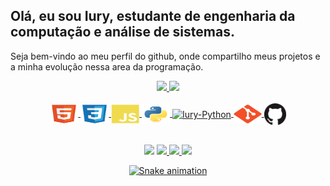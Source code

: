 ## Olá, eu sou Iury, estudante de engenharia da computação e análise de sistemas. 
<p>Seja bem-vindo ao meu perfil do github, onde compartilho meus projetos e a minha evolução nessa area da programação.
  </p>
<div align="center">
  <a href="https://github.com/IuryAlmeiida">
  <img width="45%" src="https://github-readme-stats.vercel.app/api?username=IuryAlmeiida&show_icons=true&theme=gruvbox&include_all_commits=true&count_public=true"/>
  <img width="45%" src="https://github-readme-stats.vercel.app/api/top-langs/?username=IuryAlmeiida&layout=compact&langs_count=16&theme=gruvbox"/>
</div> 
  <div align="center"><br>
  <img align="center" alt="Iury-HTML" height="30" width="45" padding="60" src="https://raw.githubusercontent.com/devicons/devicon/master/icons/html5/html5-original.svg">
  <img align="center" alt="Iury-CSS" height="30" width="45" src="https://raw.githubusercontent.com/devicons/devicon/master/icons/css3/css3-original.svg">
  <img align="center" alt="Iury-Js" height="30" width="45" src="https://raw.githubusercontent.com/devicons/devicon/master/icons/javascript/javascript-plain.svg">
  <img align="center" alt="Iury-Python" height="30" width="45" src="https://raw.githubusercontent.com/devicons/devicon/master/icons/python/python-original.svg">
  <img align="center" alt="Iury-Python" height="30" width="45" src="https://cdn.jsdelivr.net/gh/devicons/devicon/icons/java/java-original.svg" />
   <img align="center" alt="git" height="30" width="45" src="https://raw.githubusercontent.com/devicons/devicon/master/icons/git/git-original.svg">
  <img align="center" alt="github" height="35" width="35" src="/assets/GitHub.png">
</div><br>
  
  <div align="center">
  
   <a href="https://www.linkedin.com/in/iury-almeida-a25578254/" target="_blank"><img src="https://img.shields.io/badge/-LinkedIn-%230077B5?style=for-the-badge&logo=linkedin&logoColor=white" target="_blank"></a>
   <a href="mailto:Iury.colombo@gmail.com"><img src="https://img.shields.io/badge/Gmail-D14836?style=for-the-badge&logo=gmail&logoColor=white" target="_blank">
   <a href="Iurysilvadealmeida2@hotmail.com"><img src="https://img.shields.io/badge/Microsoft_Outlook-0078D4?style=for-the-badge&logo=microsoft-outlook&logoColor=white" target="_blank">
   <a href="https://wa.me/5565993610246"><img src="https://img.shields.io/badge/WhatsApp-25D366?style=for-the-badge&logo=whatsapp&logoColor=white" target="_blank">
     

  </div>
  
  <div align="center">
  
![Snake animation](https://github.com/IuryAlmeiida/IuryAlmeiida/blob/output/github-contribution-grid-snake.svg)
   
  </div>

